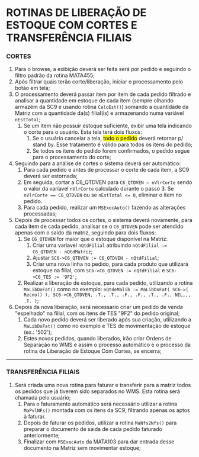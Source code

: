 # ROTINAS DE LIBERAÇÃO DE ESTOQUE COM CORTES E TRANSFERÊNCIA FILIAIS

### CORTES
1. Para o browse, a exibição deverá ser feita será por pedido e seguindo o filtro padrão da rotina MATA455;
2. Após filtrar quais terão corte/liberação, iniciar o processamento pelo botão em tela;
3. O processamento deverá passar item por item de cada pedido filtrado e analisar a quantidade em estoque de cada item (sempre olhando armazém da SC9 e usando rotina `CalcEst()`) somando a quantidade da Matriz com a quantidade da(s) filial(is) e armazenando numa variável `nEstTotal`;
    1. Se um item não possuir estoque suficiente, exibir uma tela indicando o corte para o usuário. Esta tela terá dois fluxos:
        1. Se o usuário cancelar a tela, <mark>todo o pedido</mark> deverá retornar p/ stand by. Esse tratamento é válido para todos os itens do pedido;
        2. Se todos os itens do pedido forem confirmados, o pedido segue para o processamento do corte;
4. Seguindo para a análise de cortes o sistema deverá ser automático:
    1. Para cada pedido e antes de processar o corte de cada item, a SC9 deverá ser estornada;
    2. Em seguida, cortar a C6_QTDVEN para `C6_QTDVEN – nVlrCorte` sendo o valor da varíavel `nVlrCorte` calculado durante o passo 3. Se `nVlrCorte == C6_QTDVEN` ou se `nEstTotal <= 0`, eliminar o item no pedido.
    3. Para cada pedido, realizar um `MSExecAuto()` fazendo as alterações processadas;
5. Depois de processar todos os cortes, o sistema deverá novamente, para cada item de cada pedido, analisar se o `C6_QTDVEN` pode ser atendido apenas com o saldo da matriz, seguindo para dois fluxos:
    1. Se `C6_QTDVEN` for maior que o estoque disponível na Matriz:
        1. Criar uma varíavel `nQtdFilial` atribuindo `nQtdFilial := C6_QTDVEN - nQtdMatriz`;
        2. Ajustar `SC6->C6_QTDVEN := C6_QTDVEN - nQtdFilial`;
        3. Criar uma nova linha no pedido, para cada produto que utilizará estoque na filial, com `SC6->C6_QTDVEN := nQtdFilial` e `SC6->C6_TES := '9F2'`;
    2. Realizar a liberação de estoque, para cada pedido, utilizando a rotina `MaLibDoFat()` como no exemplo: `nQtdeMalib := MaLibDoFat( SC6->( Recno() ), SC6->C6_QTDVEN, .T., .T., .F., .F., .T., .F., NIL,,, .T. )`;
6. Depois da nova liberação, será necessario criar um pedido de venda "espelhado" na filial, com os itens de TES "9F2" do pedido original;
    1. Cada novo pedido deverá ser liberado após sua criação, utilizando a `MaLibDoFat()` como no exemplo e TES de movimentação de estoque (ex.: '502');
    2. Estes novos pedidos, quando liberados, irão criar Ordens de Separação no WMS e assim o processo automático e o processo da rotina de Liberação de Estoque Com Cortes, se encerra;
---
### TRANSFERÊNCIA FILIAIS
1. Será criada uma nova rotina para faturar e transferir para a matriz todos os pedidos que já tiverem sido separados no WMS. Esta rotina será chamada pelo usuário;
    1. Para o faturamento automático será necessário utilizar a rotina `MaPvlNFs()` montada com os itens da SC9, filtrando apenas os aptos à faturar.
    2. Depois de faturar os pedidos, utilizar a rotina `MaNfs2Nfs()` para preparar o documento de saida de cada pedido faturado anteriormente;
    3. Finalizar com `MSExecAuto` da MATA103 para dar entrada desse documento na Matriz sem movimentar estoque;
